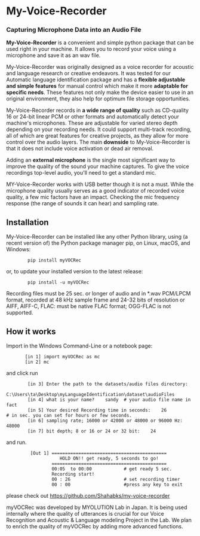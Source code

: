 # My-Voice-Recorder
### Capturing Microphone Data into an Audio File

**My-Voice-Recorder** is a convenient and simple python package that can
be used right in your machine. It allows you to record your voice using a microphone 
and save it as an wav file. 

My-Voice-Recorder was originally designed as a voice recorder for acoustic and language 
research or creative endeavors. It was tested for our Automatic language identification 
package and has a **flexible adjustable and simple features** for manual control which make 
it more **adaptable for specific needs**. 
These features not only make the device easier to use in an original environment, they 
also help for optimum file storage opportunities.

My-Voice-Recorder records in **a wide range of quality** such as CD-quality 16 or 24-bit 
linear PCM or other formats and automatically detect your machine's microphones. 
These are adjustable for varied stereo depth depending on your recording needs. It 
could support multi-track recording, all of which are great features for creative 
projects, as they allow for more control over the audio layers. 
The main **downside** to My-Voice-Recorder is that it does not include voice activation or 
dead air removal.

Adding an **external microphone** is the single most significant way to improve the quality
of the sound your machine captures. To give the voice recordings top-level audio, you'll 
need to get a standard mic.

MY-Voice-Recorder works with USB better though it is not a must. While the microphone quality 
usually serves as a good indicator of recorded voice quality, a few mic factors have an 
impact. Checking the mic frequency response (the range of sounds it can hear) and sampling rate.

## Installation

My-Voice-Recorder can be installed like any other Python library, using (a recent version of) the
Python package manager pip, on Linux, macOS, and Windows:

            pip install myVOCRec

or, to update your installed version to the latest release:

            pip install -u myVOCRec	

Recording files must be 25 sec. or longer of audio and in *.wav PCM/LPCM format, recorded at 48 kHz 
sample frame and 24-32 bits of resolution or AIFF, AIFF-C, FLAC: must be native FLAC format; 
OGG-FLAC is not supported.

## How it works

Import in the Windows Command-Line or a notebook page:

           [in 1] import myVOCRec as mc
           [in 2] mc 

and click run

            [in 3] Enter the path to the datasets/audio files directory: 
                   C:\Users\ta\Desktop\myLanguageIdentification\dataset\audioFiles
            [in 4] what is your name?    sandy  # your audio file name in fact
            [in 5] Your desired Recording time in seconds:    26                    # in sec. you can set for hours or few seconds.
            [in 6] sampling rate; 16000 or 42000 or 48000 or 96000 Hz:    48000
            [in 7] bit depth; 8 or 16 or 24 or 32 bit:    24
          
 and run.
 
             [Out 1] ===========================================
                        HOLD ON!! get ready, 5 seconds to go! 
                     =========================================== 
                     00:05  to 00:00            # get ready 5 sec.
                     Recording start!
                     00 : 26                    # set recording timer 
                     00 : 00                    #press any key to exit

please check out https://github.com/Shahabks/my-voice-recorder 

myVOCRec was developed by MYOLUTION Lab in Japan. It is being used internally where the quality of 
utterances is crucial for our Voice Recognition and Acoustic & Language modeling Project in the Lab. 
We plan to enrich the quality of myVOCRec by adding more advanced functions.
